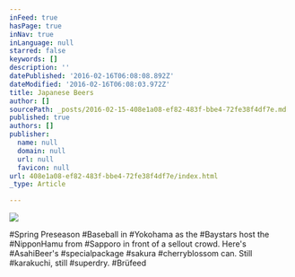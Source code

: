 ```yaml
---
inFeed: true
hasPage: true
inNav: true
inLanguage: null
starred: false
keywords: []
description: ''
datePublished: '2016-02-16T06:08:08.892Z'
dateModified: '2016-02-16T06:08:03.972Z'
title: Japanese Beers
author: []
sourcePath: _posts/2016-02-15-408e1a08-ef82-483f-bbe4-72fe38f4df7e.md
published: true
authors: []
publisher:
  name: null
  domain: null
  url: null
  favicon: null
url: 408e1a08-ef82-483f-bbe4-72fe38f4df7e/index.html
_type: Article

---
```

![](https://the-grid-user-content.s3-us-west-2.amazonaws.com/1c2f3463-8a4f-4cb0-b2c4-e027a5eb7174.jpg)

\#Spring Preseason \#Baseball in \#Yokohama as the \#Baystars host the \#NipponHamu from \#Sapporo in front of a sellout crowd. Here's \#AsahiBeer's \#specialpackage \#sakura \#cherryblossom can. Still \#karakuchi, still \#superdry. \#Brüfeed